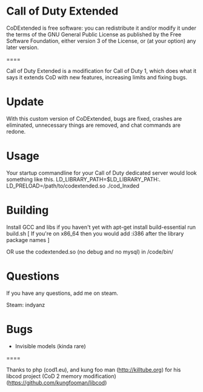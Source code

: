 # Call of Duty Extended

CoDExtended is free software: you can redistribute it and/or modify it under the terms of the GNU General Public License as published by the Free Software Foundation, either version 3 of the License, or (at your option) any later version.

====

Call of Duty Extended is a modification for Call of Duty 1, which does what it says it extends CoD with new features, increasing limits and fixing bugs. 

# Update

With this custom version of CoDExtended, bugs are fixed, crashes are eliminated, unnecessary things are removed, and chat commands are redone.

# Usage

Your startup commandline for your Call of Duty dedicated server would look something like this.
LD_LIBRARY_PATH=$LD_LIBRARY_PATH:. LD_PRELOAD=/path/to/codextended.so ./cod_lnxded

# Building

Install GCC and libs if you haven't yet with
apt-get install build-essential
run build.sh
[ If you're on x86_64 then you would add :i386 after the library package names ]

OR use the codextended.so (no debug and no mysql) in /code/bin/

# Questions

If you have any questions, add me on steam.

Steam: indyanz

# Bugs

- Invisible models (kinda rare)

====

Thanks to php (cod1.eu),  and kung foo man (http://killtube.org) for his libcod project (CoD 2 memory modification) (https://github.com/kungfooman/libcod)
